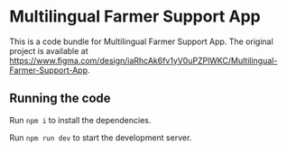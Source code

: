 
  # Multilingual Farmer Support App

  This is a code bundle for Multilingual Farmer Support App. The original project is available at https://www.figma.com/design/iaRhcAk6fv1yV0uPZPlWKC/Multilingual-Farmer-Support-App.

  ## Running the code

  Run `npm i` to install the dependencies.

  Run `npm run dev` to start the development server.
  